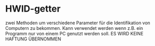 # HWID-getter
zwei Methoden um verschiedene Parameter für die Identifikation von Computern zu bekommen. Kann verwendet werden wenn z.B. ein Programm nur von einem PC genutzt werden soll. ES WIRD KEINE HAFTUNG ÜBERNOMMEN
